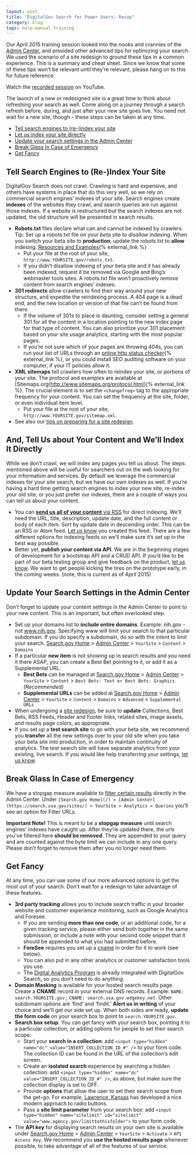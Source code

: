 ```yaml
---
layout: post
title: "DigitalGov Search for Power Users: Recap"
category: blog
tags: help-manual training
---
```


Our April 2015 training session looked into the nooks and crannies of the [Admin Center](https://search.usa.gov/sites/), and provided other advanced tips for optimizing your search. We used the scenario of a site redesign to ground these tips in a common experience. This is a summary and cheat sheet. Since we know that some of these tips won’t be relevant until they’re relevant, please hang on to this for future reference.

Watch the [recorded session](https://www.youtube.com/watch?v=Z1Eg9LhhFcY) on YouTube.

The launch of a new or redesigned site is a great time to think about refreshing your search as well. Come along on a journey through a search refresh before, during, and just after your new site goes live. You need not wait for a new site, though - these steps can be taken at any time.

* [Tell search engines to (re-)index your site](#commercial)
* [Let us index your site directly](#direct)
* [Update your search settings in the Admin Center](#ac)
* [Break Glass In Case of Emergency](#emergency)
* [Get Fancy](#fancy)

<a name="commercial"></a> 
## Tell Search Engines to (Re-)Index Your Site

DigitalGov Search does not crawl. Crawling is hard and expensive, and others have systems in place that do this very well, so we rely on commercial search engines’ indexes of your site. Search engines create **indexes** of the websites they crawl, and search queries are run against those indexes. If a website is restructured but the search indexes are not updated, the old structure will be presented in search results.

* **Robots.txt** files declare what can and cannot be indexed by crawlers. Tip: Set up a robots.txt file on your *beta* site to *disallow* indexing. When you switch your beta site to **production**, update the robots.txt to **allow** indexing. [Resources and Examples](https://www.google.com/search?q=robots.txt+example){% external_link %} 
  * Put your file at the root of your site, `http://www.YOURSITE.gov/robots.txt`.
  * If you didn’t disallow indexing of your beta site and it has already been indexed, request it be removed via Google and Bing’s webmaster tools sites. A robots.txt file won’t proactively *remove* content from search engines’ indexes. 
* **301 redirects** allow crawlers to find their way around your new structure, and expedite the reindexing process. A 404 page is a dead end, and the new location or version of that file can’t be found from there. 
  * If the volume of 301s to place is daunting, consider setting a general 301 for all the content in a location pointing to the new index page for that type of content. You can also prioritize your 301 placement based on your site usage analytics, starting with the most popular pages.
  * If you’re not sure which of your pages are throwing 404s, you can run your list of URLs through an [online http status checker](https://duckduckgo.com/?q=http+status+checker){% external_link %}, or you could install SEO auditing software on your computer, if your IT policies allow it.
* **XML sitemaps** tell crawlers how often to reindex your site, or portions of your site. The protocol and examples are available at [Sitemaps.org(http://www.sitemaps.org/protocol.html){% external_link %}. The crucial element is to set the `<changefreq>` tag to the appropriate frequency for your content. You can set the frequency at the site, folder, or even individual item level.
  * Put your file at the root of your site, `http://www.YOURSITE.gov/sitemap.xml`.
* See also our [tips on preparing for a site redesign](/manual/redesign.html).

<a name="direct"></a> 
## And, Tell Us about Your Content and We’ll Index It Directly

While we don’t crawl, we will index any pages you tell us about. The steps mentioned above will be useful for searchers out on the web looking for your information and services. By default we leverage the commercial indexes for your site search, but we have our own indexes as well.  If you’re having a hard time getting search engines to index your new site, re-index your old site, or you just prefer our indexes, there are a couple of ways you can tell us about your content.

* You can [**send us all of your content** via RSS](/manual/rss.html) for direct indexing. We’ll need the URL, title, description, update date, and the full content or body of each item. Sort by update date in descending order. This can be an RSS or Atom feed. [Let us know](mailto:search@support.digitalgov.gov) you created this feed. There are a few different options for indexing feeds so we’ll make sure it’s set up in the best way possible.
* Better yet, **publish your content via API**. We are in the beginning stages of development for a bootstrap API and a CRUD API. If you’d like to be part of our beta testing group and give feedback on the product, [let us know](mailto:search@support.digitalgov.gov). We want to get people kicking the tires on the prototype early, in the coming weeks. (note, this is current as of April 2015)

<a name="ac"></a>
## Update Your Search Settings in the Admin Center

Don’t forget to update your content settings in the Admin Center to point to your new content. This is an important, but often overlooked step.

* Set up your domains list to **include entire domains**. Example: nih.gov - not www.nih.gov. Specifying www will limit your search to that particular subdomain. If you do specify a subdomain, do so with the intent to limit your search. [Search.gov Home](/index.html) > [Admin Center](https://search.usa.gov/sites/) > `YourSite` > `Content` > `Domains`
* If a particular **new item** is not showing up in search results and you need it there ASAP, you can create a Best Bet pointing to it, or add it as a Supplemental URL.
  * **Best Bets** can be managed at [Search.gov Home](/) > [Admin Center](https://search.usa.gov/sites/) > `YourSite` > `Content` > `Best Bets: Text or Best Bets: Graphics` *(Recommended)*
  * **Supplemental URLs** can be added at [Search.gov Home](/) > [Admin Center](https://search.usa.gov/sites/) > `YourSite` > `Content` > `Domains` > `Advanced` > `Supplemental URLs`
* When undergoing a [site redesign](/manual/redesign.html), be sure to **update** Collections, Best Bets, RSS Feeds, Header and Footer links, related sites, image assets, and results page colors, as appropriate. 
* If you set up a **test search site** to go with your beta site, we recommend you **transfer** all the new settings over to your old site when you take your beta site into production, in order to maintain continuity of analytics. The test search site will have separate analytics from your existing, live search. If you would like help transferring your settings, [let us know](mailto:search@support.digitalgov.gov).

<a name="emergency"></a>
## Break Glass In Case of Emergency

We have a stopgap measure available to [filter certain results](/manual/domains-advanced.html) directly in the Admin Center. Under `[Search.gov Home](/) > [Admin Center](https://search.usa.gov/sites/) > YourSite > Analytics > Queries` you’ll see an option for Filter URLs. 

**Important Note!** This is meant to be a **stopgap measure** until search engines’ indexes have caught up. After they’re updated there, the urls you’ve filtered here **should be removed**. They are appended to your query and are counted against the byte limit we can include in any one query. Please don’t forget to remove them after you no longer need them.

<a name="fancy"></a>
## Get Fancy

At any time, you can use some of our more advanced options to get the most out of your search. Don’t wait for a redesign to take advantage of these features.

* **3rd party tracking** allows you to include search traffic in your broader website and customer experience monitoring, such as Google Analytics and Foresee.
  * If you are sending **more than one code**, or an additional code, for a given tracking service, please either send both together in the same submission, or include a note with your second code snippet that it should be appended to what you had submitted before.
  * **ForeSee** requires you set up a [cname](/manual/cname.html) in order for it to work (see below). 
  * You can also put in any other analytics or customer satisfaction tools you use. 
  * The [Digital Analytics Program](http://www.digitalgov.gov/services/dap/) is already integrated with DigitalGov Search, so you don’t need to do anything.
* **Domain Masking** is available for your hosted search results page. Create a **CNAME** record in your external DNS records. Example: `NAME: search.YOURSITE.gov` ; `CNAME: search.usa.gov.edgekey.net`. Other subdomain options are ‘find’ and ‘findit.’ **Alert us in writing** of your choice and we’ll get our side set up. When both sides are ready, **update the form code** on your search box to point to `search.YOURSITE.gov`.
* **Search box setup**. You can get fancy with your search box, pointing it to a particular collection, or adding options for people to set their search scope.
  * Start your **search in a collection**: add `<input type="hidden" name="dc" value="INSERT_COLLECTION_ID_#" />` to your form code. The collection ID can be found in the URL of the collection’s edit screen.
  * Create an **isolated search** experience by searching a hidden collection: add `<input type="hidden" name="dc" value="INSERT_COLLECTION_ID_#" />`, as above, but make sure the collection display is set to OFF.
  * Provide **options** that allow the user to set their search scope from the get-go. For example, [Lawrence, Kansas](http://lawrenceks.org/) has developed a nice modern approach to radio buttons. 
  * Pass a **site limit parameter** from your search box: add `<input type="hidden" name="sitelimit" id="sitelimit" value="www.agency.gov/limittothisfolder">` to your form code.
* The **API key** for displaying search results on your own site is available under [Search.gov Home](/) > [Admin Center](https://search.usa.gov/sites/) > `YourSite` > `Activate` > `API Access Key`. We recommend you **use the hosted results page** whenever possible, to take advantage of all of the features of our service.
